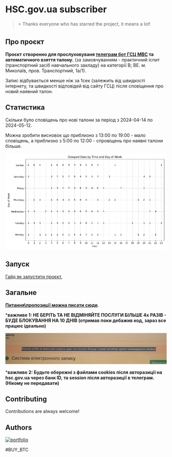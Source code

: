 # HSC.gov.ua subscriber

> ⭐️ Thanks everyone who has starred the project, it means a lot!

## Про проєкт

**Проєкт створенно для
прослуховуваня [телеграм бот ГСЦ МВС](https://hsc.gov.ua/2024/01/26/startuye-chat-bot-otrimuj-spovishhennya-pro-taloni-na-praktichni-ispiti-u-telegram/)
та автоматичного взяття талону.** (за замовчуванням - практичний іспит (транспортний засіб навчального закладу) на
категорії B; BE. м. Миколаїв, пров. Транспортний, 1а/1).

Запис відбувається менше ніж за 1сек (залежить від швидкості інтернету, та швидкості відповідей від сайту ГСЦ) після
сповіщення про новий наявний талон.

## Статистика

Скільки було сповіщень про нові талони за період з 2024-04-14 по 2024-05-12.

Можна зробити висновок що приблизно з 13:00 по 19:00 - мало сповіщень, а приблизно з 5:00 по 12:00 -
спровіщень про наявні талони більше.

![alt text](/content/notifications_stat/Grouped%20Data%20by%20Time%20and%20Day%20of%20Week.png)

## Запуск

[Гайд як запустити проєкт.](/content/running.md)

## Загальне

**[Питання\пропозиції можна писати сюди](https://github.com/rnyPlanet/hsc-gov-subscriber/issues/new)**.

***важливе 1: НЕ БЕРІТЬ ТА НЕ ВІДМІНЯЙТЕ ПОСЛУГИ БІЛЬШЕ 4х РАЗІВ - БУДЕ БЛОКУВАННЯ НА 10 ДНІВ (отримав поки дебажив код,
зараз все працює ідеально)**

![alt text](/content/notifications_stat/hsc%20block.jpg)

***важливе 2: Будьте обережні з файлами cookies після авторазиції на hsc.gov.ua через банк ID, та session після
авторазиції в телеграм. (Нікому не передавати)**

## Contributing

Contributions are always welcome!

## Authors

[![portfolio](https://img.shields.io/badge/Instagram-E4405F?style=for-the-badge&logo=instagram&logoColor=white)](https://www.instagram.com/uknovvnuser)

#BUY_BTC
